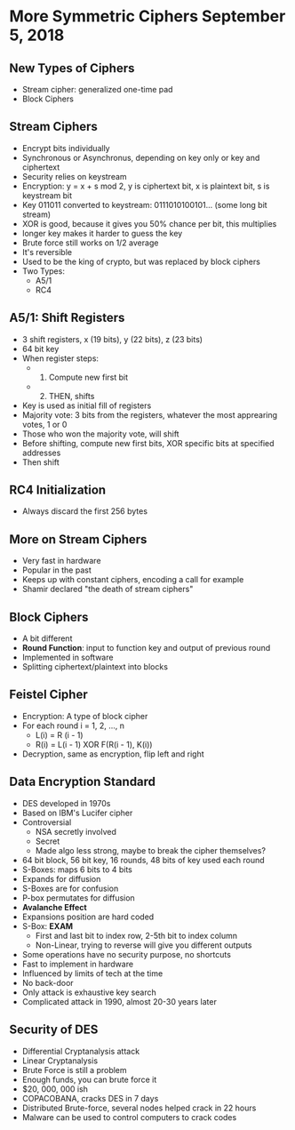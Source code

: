 # More Symmetric Ciphers September 5, 2018

## New Types of Ciphers

* Stream cipher: generalized one-time pad
* Block Ciphers

## Stream Ciphers

* Encrypt bits individually
* Synchronous or Asynchronus, depending on key only or key and ciphertext
* Security relies on keystream
* Encryption: y = x + s mod 2, y is ciphertext bit, x is plaintext bit, s is keystream bit
* Key 011011 converted to keystream: 0111010100101... (some long bit stream)
* XOR is good, because it gives you 50% chance per bit, this multiplies
* longer key makes it harder to guess the key
* Brute force still works on 1/2 average
* It's reversible
* Used to be the king of crypto, but was replaced by block ciphers
* Two Types:
    * A5/1
    * RC4

## A5/1: Shift Registers

* 3 shift registers, x (19 bits), y (22 bits), z (23 bits)
* 64 bit key
* When register steps:
    * 1. Compute new first bit
    * 2. THEN, shifts
* Key is used as initial fill of registers
* Majority vote: 3 bits from the registers, whatever the most apprearing votes, 1 or 0
* Those who won the majority vote, will shift
* Before shifting, compute new first bits, XOR specific bits at specified addresses
* Then shift

## RC4 Initialization

* Always discard the first 256 bytes

## More on Stream Ciphers

* Very fast in hardware
* Popular in the past
* Keeps up with constant ciphers, encoding a call for example
* Shamir declared "the death of stream ciphers"

## Block Ciphers

* A bit different
* **Round Function**: input to function key and output of previous round
* Implemented in software
* Splitting ciphertext/plaintext into blocks

## Feistel Cipher

* Encryption: A type of block cipher
* For each round i = 1, 2, ..., n
    * L(i) = R (i - 1)
    * R(i) = L(i - 1) XOR F(R(i - 1), K(i))
* Decryption, same as encryption, flip left and right

## Data Encryption Standard

* DES developed in 1970s
* Based on IBM's Lucifer cipher
* Controversial
    * NSA secretly involved
    * Secret
    * Made algo less strong, maybe to break the cipher themselves?
* 64 bit block, 56 bit key, 16 rounds, 48 bits of key used each round
* S-Boxes: maps 6 bits to 4 bits
* Expands for diffusion
* S-Boxes are for confusion
* P-box permutates for diffusion
* **Avalanche Effect**
* Expansions position are hard coded
* S-Box: **EXAM**
    * First and last bit to index row, 2-5th bit to index column
    * Non-Linear, trying to reverse will give you different outputs
* Some operations have no security purpose, no shortcuts
* Fast to implement in hardware
* Influenced by limits of tech at the time
* No back-door
* Only attack is exhaustive key search
* Complicated attack in 1990, almost 20-30 years later

## Security of DES

* Differential Cryptanalysis attack
* Linear Cryptanalysis
* Brute Force is still a problem
* Enough funds, you can brute force it
* $20, 000, 000 ish
* COPACOBANA, cracks DES in 7 days 
* Distributed Brute-force, several nodes helped crack  in 22 hours
* Malware can be used to control computers to crack codes